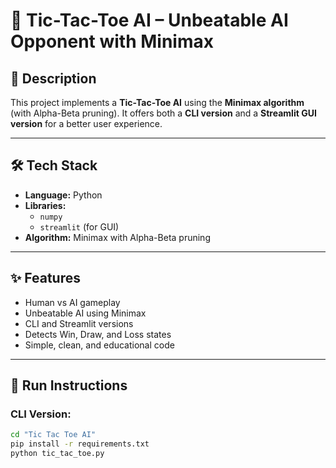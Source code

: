# 🧠 Tic-Tac-Toe AI – Unbeatable AI Opponent with Minimax

## 📖 Description
This project implements a **Tic-Tac-Toe AI** using the **Minimax algorithm** (with Alpha-Beta pruning). It offers both a **CLI version** and a **Streamlit GUI version** for a better user experience.

---

## 🛠 Tech Stack
- **Language:** Python
- **Libraries:**
  - `numpy`
  - `streamlit` (for GUI)
- **Algorithm:** Minimax with Alpha-Beta pruning

---

## ✨ Features
- Human vs AI gameplay
- Unbeatable AI using Minimax
- CLI and Streamlit versions
- Detects Win, Draw, and Loss states
- Simple, clean, and educational code

---

## 🚀 Run Instructions

### CLI Version:
```bash
cd "Tic Tac Toe AI"
pip install -r requirements.txt
python tic_tac_toe.py
